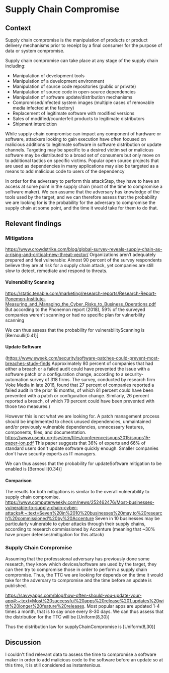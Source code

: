 # Supply Chain Compromise

## Context
Supply chain compromise is the manipulation of products or product delivery mechanisms prior to receipt by a final consumer for the purpose of data or system compromise.

Supply chain compromise can take place at any stage of the supply chain including:

- Manipulation of development tools
- Manipulation of a development environment
- Manipulation of source code repositories (public or private)
- Manipulation of source code in open-source dependencies
- Manipulation of software update/distribution mechanisms
- Compromised/infected system images (multiple cases of removable media infected at the factory) 
- Replacement of legitimate software with modified versions
- Sales of modified/counterfeit products to legitimate distributors
- Shipment interdiction


While supply chain compromise can impact any component of hardware or software, attackers looking to gain execution have often focused on malicious additions to legitimate software in software distribution or update channels. Targeting may be specific to a desired victim set or malicious software may be distributed to a broad set of consumers but only move on to additional tactics on specific victims. Popular open source projects that are used as dependencies in many applications may also be targeted as a means to add malicious code to users of the dependency

In order for the adversary to perform this attackStep, they have to have an access at some point in the supply chain (most of the time to compromise a software maker). We can assume that the adversary has knowledge of the tools used by the target, and we can therefore assess that the probability we are looking for is the probability for the adversary to compromise the supply chain at some point, and the time it would take for them to do that.

## Relevant findings 

### Mitigations 

https://www.crowdstrike.com/blog/global-survey-reveals-supply-chain-as-a-rising-and-critical-new-threat-vector/
Organizations aren’t adequately prepared and feel vulnerable: Almost 90 percent of the survey respondents believe they are at risk for a supply chain attack, yet companies are still slow to detect, remediate and respond to threats. 

#### Vulnerability Scanning

https://static.tenable.com/marketing/research-reports/Research-Report-Ponemon-Institute-Measuring_and_Managing_the_Cyber_Risks_to_Business_Operations.pdf
But according to the Phonemon report (2018), 59% of the surveyed companies weren't scanning or had no specific plan for vulnerbility scanning 

We can thus assess that the probability for vulnerabilityScanning is [Bernoulli(0.41)]

#### Update Software
(https://www.eweek.com/security/software-patches-could-prevent-most-breaches-study-finds
Approximately 80 percent of companies that had either a breach or a failed audit could have prevented the issue with a software patch or a configuration change, according to a security-automation survey of 318 firms.
The survey, conducted by research firm Voke Media in late 2016, found that 27 percent of companies reported a failed audit in the prior 18 months, of which 81 percent could have been prevented with a patch or configuration change. Similarly, 26 percent reported a breach, of which 79 percent could have been prevented with those two measures.)

However this is not what we are looking for. A patch management process should be implemented to check unused dependencies, unmaintained and/or previously vulnerable dependencies, unnecessary features, components, files, and documentation. 
https://www.usenix.org/system/files/conference/soups2015/soups15-paper-ion.pdf
This paper suggests that 36% of experts and 66% of standard users don't update software quickly enough.
Smaller companies don't have security experts as IT managers.

We can thus assess that the probability for updateSoftware mitigation to be enabled is [Bernoulli(0.34)]

#### Comparison 
The results for both mitigations is similar to the overall vulnerability to supply chain compromise.
https://www.computerweekly.com/news/252462476/Most-businesses-vulnerable-to-supply-chain-cyber-attacks#:~:text=Seven%20in%2010%20businesses%20may,to%20research%20commissioned%20by%20Accenture
Seven in 10 businesses may be particularly vulnerable to cyber attacks through their supply chains, according to research commissioned by Accenture (meaning that ~30% have proper defenses/mitigation for this attack)
### Supply Chain Compromise

Assuming that the professsional adversary has previously done some research, they know which devices/software are used by the target, they can then try to compromise those in order to perform a supply chain compromise. Thus, the TTC we are looking for depends on the time it would take for the adversary to compromise and the time before an update is published.

https://savvyapps.com/blog/how-often-should-you-update-your-app#:~:text=Most%20successful%20apps%20release%201,updates%20with%20longer%20feature%20releases.
Most popular apps are updated 1-4 times a month, that is to say once every 8-30 days. We can thus assess that the distribution for the TTC will be [Uniform(8,30)]



Thus the distribution law for supplyChainCompromise is [Uniform(8,30)]
## Discussion 

I couldn't find relevant data to assess the time to compromise a software maker in order to add malicious code to the software before an update so at this time, it is still considered as instantenious.  
